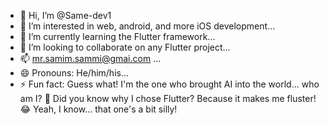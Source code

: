 - 👋 Hi, I’m @Same-dev1
- 👀 I’m interested in web, android, and more iOS development...
- 🌱 I’m currently learning the Flutter framework...
- 💞️ I’m looking to collaborate on any Flutter project...
- 📫 mr.samim.sammi@gmai.com ...
- 😄 Pronouns: He/him/his...
- ⚡ Fun fact: Guess what! I'm the one who brought AI into the world... who am I? 🤔
Did you know why I chose Flutter? Because it makes me fluster! 😂 Yeah, I know... that one's a bit silly!

<!---
Same-dev1/Same-dev1 is a ✨ special ✨ repository because its `README.md` (this file) appears on your GitHub profile.
You can click the Preview link to take a look at your changes.
--->

